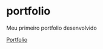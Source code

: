 # portfolio
Meu primeiro portfolio desenvolvido

[Portfolio](https://lucas-della.github.io/portfolio/)
